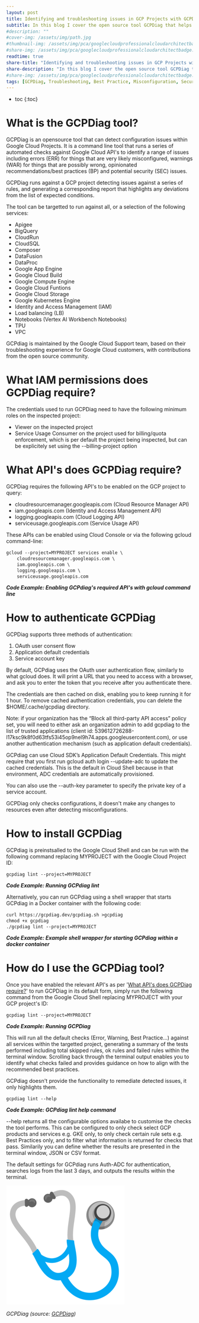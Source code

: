 ```yaml
---
layout: post
title: Identifying and troubleshooting issues in GCP Projects with GCPDiag.
subtitle: In this blog I cover the open source tool GCPDiag that helps identify misconfigurations and best practices across a range of Google Cloud offerings including GCE, GKE, BiqQuery...
#description: ""
#cover-img: /assets/img/path.jpg
#thumbnail-img: /assets/img/pca/googlecloudprofessionalcloudarchitectbadge.png
#share-img: /assets/img/pca/googlecloudprofessionalcloudarchitectbadge.png
readtime: true
share-title: "Identifying and troubleshooting issues in GCP Projects with GCP Diag"
share-description: "In this blog I cover the open source tool GCPDiag that helps identify misconfigurations and best practices across a range of Google Cloud offerings including GCE, GKE, BiqQuery..."
#share-img: /assets/img/pca/googlecloudprofessionalcloudarchitectbadge.png
tags: [GCPDiag, Troubleshooting, Best Practice, Misconfiguration, Security]
---
```


* toc
{:toc}

# What is the GCPDiag tool?
GCPDiag is an opensource tool that can detect configuration issues within Google Cloud Projects. It is a command line tool that runs a series of automated checks against Google Cloud API's to identify a range of issues including errors (ERR) for things that are very likely misconfigured, warnings (WAR) for things that are possibly wrong, opinionated recommendations/best practices (BP) and potential security (SEC) issues. 

GCPDiag runs against a GCP project detecting issues against a series of rules, and generating a corresponding report that highlights any deviations from the list of expected conditions.

The tool can be targetted to run against all, or a selection of the following services:

- Apigee
- BigQuery
- CloudRun
- CloudSQL
- Composer
- DataFusion
- DataProc
- Google App Engine
- Google Cloud Build
- Google Compute Engine
- Google Cloud Funtions
- Google Cloud Storage
- Google Kubernetes Engine
- Identity and Access Management (IAM)
- Load balancing (LB)
- Notebooks (Vertex AI Workbench Notebooks)
- TPU
- VPC

GCPdiag is maintained by the Google Cloud Support team, based on their troubleshooting experience for Google Cloud customers, with contributions from the open source community.

# What IAM permissions does GCPDiag require?
The credentials used to run GCPDiag need to have the following minimum roles on the inspected project:

- Viewer on the inspected project
- Service Usage Consumer on the project used for billing/quota enforcement, which is per default the project being inspected, but can be explicitely set using the --billing-project option

# What API's does GCPDiag require?
GCPDiag requires the following API's to be enabled on the GCP project to query:

- cloudresourcemanager.googleapis.com (Cloud Resource Manager API)
- iam.googleapis.com (Identity and Access Management API)
- logging.googleapis.com (Cloud Logging API)
- serviceusage.googleapis.com (Service Usage API)

These APIs can be enabled using Cloud Console or via the following gcloud command-line:

```
gcloud --project=MYPROJECT services enable \
    cloudresourcemanager.googleapis.com \
    iam.googleapis.com \
    logging.googleapis.com \
    serviceusage.googleapis.com
```
***Code Example: Enabling GCPdiag's required API's with gcloud command line***

# How to authenticate GCPDiag
GCPDiag supports three methods of authentication:

1.  OAuth user consent flow
2.  Application default credentials
3.  Service account key

By default, GCPdiag uses the OAuth user authentication flow, similarly to what gcloud does. It will print a URL that you need to access with a browser, and ask you to enter the token that you receive after you authenticate there.

The credentials are then cached on disk, enabling you to keep running it for 1 hour. To remove cached authentication credentials, you can delete the $HOME/.cache/gcpdiag directory.

Note: if your organization has the “Block all third-party API access” policy set, you will need to either ask an organization admin to add gcpdiag to the list of trusted applications (client id: 539612726288-l17ksc9k8f0d63tfs53i45op9nel9h74.apps.googleusercontent.com), or use another authentication mechanism (such as application default credentials).

GCPdiag can use Cloud SDK’s Application Default Credentials. This might require that you first run gcloud auth login --update-adc to update the cached credentials. This is the default in Cloud Shell because in that environment, ADC credentials are automatically provisioned.

You can also use the --auth-key parameter to specify the private key of a service account.




GCPDiag only checks configurations, it doesn't make any changes to resources even after detecting misconfigurations. 


# How to install GCPDiag
GCPdiag is preinstsalled to the Google Cloud Shell and can be run with the following command replacing MYPROJECT with the Google Cloud Project ID:

```
gcpdiag lint --project=MYPROJECT
```
***Code Example: Running GCPdiag lint***

Alternatively, you can run GCPdiag using a shell wrapper that starts GCPdiag in a Docker container with the following code:

```
curl https://gcpdiag.dev/gcpdiag.sh >gcpdiag
chmod +x gcpdiag
./gcpdiag lint --project=MYPROJECT
```
***Code Example: Example shell wrapper for starting GCPdiag within a docker container***

# How do I use the GCPDiag tool?

Once you have enabled the relevant API's as per '[What API's does GCPDiag require?](/gcpdiag#what-apis-does-gcpdiag-require)' to run GCPDiag in its default form, simply run the following command from the Google Cloud Shell replacing MYPROJECT with your GCP project's ID:

```
gcpdiag lint --project=MYPROJECT
```
***Code Example: Running GCPDiag***

This will run all the default checks (Error, Warning, Best Practice...) against all services within the targetted project, generating a summary of the tests performed including total skipped rules, ok rules and failed rules within the terminal window. Scrolling back through the terminal output enables you to identify what checks failed and provides guidance on how to align with the recommended best practices. 

GCPdiag doesn't provide the functionality to remediate detected issues, it only highlights them.

```
gcpdiag lint --help
```
***Code Example: GCPdiag lint help command***

--help returns all the configurable options availabe to customise the checks the tool performs. This can be configured to only check select GCP products and services e.g. GKE only, to only check certain rule sets e.g. Best Practices only, and to filter what information is returned for checks that pass. Similarily you can define whether the results are presented in the terminal window, JSON or CSV format.

The default settings for GCPdiag runs Auth-ADC for authentication, searches logs from the last 3 days, and outputs the results within the terminal.

![GCPDiag Open Source Tool](/assets/img/gcpdiag/gcpdiag-stethoscope.png "GCPDiag Open Source Tool")
 
*GCPDiag (source: [GCPDiag](https://gcpdiag.dev))*
